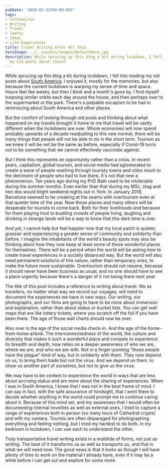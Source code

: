 ```yaml
---
pubDate: '2020-05-31T00:00:00Z'
tags:
- Coronavirus
- Writing
- Travel
- Twenty
- Ideas
- Life Experiences
title: Travel Writing After All This
heroImage: ../../assets/images/defaultHero.jpg
description: While sprucing up this blog a bit during lockdown, I fell into reading
  my old posts about [South
---
```

While sprucing up this blog a bit during lockdown, I fell into reading my old posts about [South America](/tag/south%20america/). I enjoyed it, mostly for the memories, but also because the current lockdown is warping my sense of time and space. Hours feel like weeks, but then I blink and a month's gone by. I find myself traipsing similar orbits each day around the house, and then perhaps over to the supermarket or the park. There's a palpable escapism to be had in reminiscing about South America and other places.

But the comfort of looking through old posts and thinking about what happened on my travels brought it home to me that travel will be vastly different when the lockdowns are over. Whole economies will now spend probably upwards of a decade readjusting to this new normal, there will be many things that people will not be able to do in the short term. Tourism as we knew it will be not be the same as before, especially if Covid-19 turns out to be something that we cannot effectively vaccinate against.

But I think this represents an opportunity rather than a crisis. In recent years, capitalism, global tourism, and social media had aglomerated to create a wave of people washing through touristy towns and cities much to the detriment of people who had to live there. It's not that new a phenomenon. Ten years ago  during my PhD Bath used to be intolerable during the summer months. Even earlier than that during my MSc, stag and hen dos would blight weekend nights out in York. In January 2018, Barcelona seemed to be creaking at the seams with overtourism even at that quieter time of the year. Now those places and many others will be desperate for tourists to come back. Both for their livelihoods and because for them playing host to bustling crowds of people living, laughing and drinking in strange lands will be a way to know that this dark time is over.

And yet, I cannot help but feel happier now that my local patch is quieter, grassier and experiencing a greater sense of community and solidarity than before. I imagine the inhabitants of the world's beauty spots may also be thinking about how they now keep at least some of these wonderful places for themselves. There will be a period when the world will be asking how to create travel experiences in a socially distanced way. But the world will also need permanent solutions of this nature, rather than temporary ones, to make the future more sustainable. Overtourism should not resume, because it should never have been business as usual, and no one should have to see a place urgently because there's a danger of it not being there next year. 

The title of this post includes a reference to writing about travel. We as travellers, no matter what way we record our voyages, will need to document the experiences we have in new ways. Our writing, our photographs, and our films are going to have to be more about immersion and explanation, rather than about status or bucket lists. You can get wall maps that are like lottery tickets, where you scratch off the foil if you have been there. The age of those wall charts should now be over.

Also over is the age of the social media check-in. And the age of the home-from-home airbnb. The interconnectedness of the world, the culture and diversity that makes it such a wonderful place and compels to experience its breadth and depth, now relies on a deeper awareness of who we are, where we are, and who we are with. Not in a finger-pointing "those people have the plague" kind of way, but in solidarity with them. They now depend on us, to bring them trade but not the virus. And we depend on them, to show us another part of ourselves, but not to give us the virus. 

We may have to be content to experience the world in ways that are less about accruing status and are more about the sharing of experiences. When I was in South America, I knew that I was not in the best frame of mind. I can say in fact, with the safe assurance of hindsight, that I went there to decide whether anything in the world could prompt me to continue caring about it. Because of this mind set, and my awareness that I would often be documenting internal novelties as well as external ones, I tried to capture a range of experiences both in person (so many tours of Cathedral crypts) and with my camera. Tourists are often disparaged for photographing everything and feeling nothing, but I tried my hardest to do both. In my bedroom in lockdown, I can use each to understand the other.

Truly transportative travel writing exists in a multitide of forms, not just as writing. The best of it transforms us as well as transports us, and that is what we will need now. The good news is that it looks as though I will have plenty of time to work on the material I already have, even if it may be a while before I can get out and explore for some more.